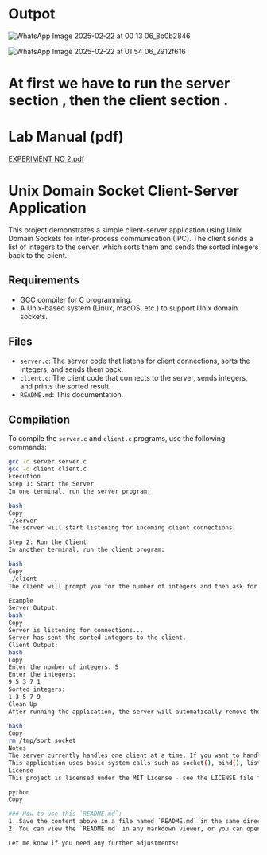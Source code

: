 # Outpot

![WhatsApp Image 2025-02-22 at 00 13 06_8b0b2846](https://github.com/user-attachments/assets/d285657a-51ac-437f-97a4-539971a9e748)

![WhatsApp Image 2025-02-22 at 01 54 06_2912f616](https://github.com/user-attachments/assets/57a2ace6-51c6-4257-988e-ae00cdfeaba4)

# At first we have to run the server section , then the client section . 

# Lab Manual (pdf)
[EXPERIMENT NO 2.pdf](https://github.com/user-attachments/files/18915079/EXPERIMENT.NO.2.pdf)

# Unix Domain Socket Client-Server Application

This project demonstrates a simple client-server application using Unix Domain Sockets for inter-process communication (IPC). The client sends a list of integers to the server, which sorts them and sends the sorted integers back to the client.

## Requirements

- GCC compiler for C programming.
- A Unix-based system (Linux, macOS, etc.) to support Unix domain sockets.

## Files

- `server.c`: The server code that listens for client connections, sorts the integers, and sends them back.
- `client.c`: The client code that connects to the server, sends integers, and prints the sorted result.
- `README.md`: This documentation.

## Compilation

To compile the `server.c` and `client.c` programs, use the following commands:

```bash
gcc -o server server.c
gcc -o client client.c
Execution
Step 1: Start the Server
In one terminal, run the server program:

bash
Copy
./server
The server will start listening for incoming client connections.

Step 2: Run the Client
In another terminal, run the client program:

bash
Copy
./client
The client will prompt you for the number of integers and then ask for the integers themselves. After the client sends the integers to the server, the server will sort the integers and send them back to the client. The client will then display the sorted integers.

Example
Server Output:
bash
Copy
Server is listening for connections...
Server has sent the sorted integers to the client.
Client Output:
bash
Copy
Enter the number of integers: 5
Enter the integers:
9 5 3 7 1
Sorted integers:
1 3 5 7 9
Clean Up
After running the application, the server will automatically remove the Unix domain socket file (/tmp/sort_socket). You can manually remove it if needed.

bash
Copy
rm /tmp/sort_socket
Notes
The server currently handles one client at a time. If you want to handle multiple clients concurrently, you can modify the server to use fork() or multithreading.
This application uses basic system calls such as socket(), bind(), listen(), accept(), read(), and write() for communication.
License
This project is licensed under the MIT License - see the LICENSE file for details.

python
Copy

### How to use this `README.md`:
1. Save the content above in a file named `README.md` in the same directory as your project.
2. You can view the `README.md` in any markdown viewer, or you can open it in a Git repository or use it for any documentation purposes. 

Let me know if you need any further adjustments!


